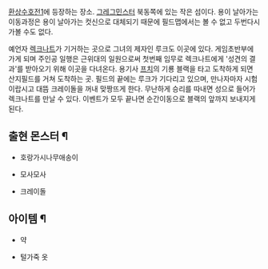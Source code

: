 [환상수호전1](%ED%99%98%EC%83%81%EC%88%98%ED%98%B8%EC%A0%841.md)에 등장하는 장소.
[그레그민스터](%EA%B7%B8%EB%A0%88%EA%B7%B8%EB%AF%BC%EC%8A%A4%ED%84%B0.md) 북동쪽에 있는
작은 섬이다. 용이 날아가는 이동과정은 용이 날아가는 컷신으로 대체되기 때문에 필드맵에서는 볼 수 없고 두번다시 가볼 수도 없다.

예언자 [렉크나트](%EB%A0%89%ED%81%AC%EB%82%98%ED%8A%B8.md)가 기거하는 곳으로 그녀의 제자인 루크도
이곳에 있다. 게임초반부에 가게 되며 주인공 일행은 근위대의 일원으로써 첫번째 임무로 렉크나트에게 '성견의 결과'를 받아오기 위해 이곳을
다녀온다. 용기사 [프치](%ED%94%84%EC%B9%98.md)의 기룡 블랙을 타고 도착하게 되면 산지필드를 거쳐 도착하는 곳.
필드의 끝에는 루크가 기다리고 있으며, 만나자마자 시험이랍시고 대뜸 크레이돌을 꺼내 맞짱뜨게 한다. 무난하게 승리를 따내면 성으로 들어가
렉크나트를 만날 수 있다. 이벤트가 모두 끝나면 순간이동으로 블랙의 앞까지 보내지게 된다.

## 출현 몬스터 ¶

  * 호랑가시나무애송이  

  * 모사모사  

  * 크레이돌  

## 아이템 ¶

  * 약  

  * 털가죽 옷  


